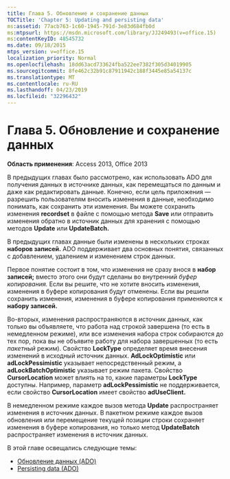 ```yaml
---
title: Глава 5. Обновление и сохранение данных
TOCTitle: 'Chapter 5: Updating and persisting data'
ms:assetid: 77acb763-1c60-1945-791d-3e83d684fb0d
ms:mtpsurl: https://msdn.microsoft.com/library/JJ249493(v=office.15)
ms:contentKeyID: 48545732
ms.date: 09/18/2015
mtps_version: v=office.15
localization_priority: Normal
ms.openlocfilehash: 18dd63acd733624fba522ee7382f305d34019905
ms.sourcegitcommit: 8fe462c32b91c87911942c188f3445e85a54137c
ms.translationtype: MT
ms.contentlocale: ru-RU
ms.lasthandoff: 04/23/2019
ms.locfileid: "32296432"
---
```

# <a name="chapter-5-updating-and-persisting-data"></a>Глава 5. Обновление и сохранение данных

**Область применения**: Access 2013, Office 2013

В предыдущих главах было рассмотрено, как использовать ADO для получения данных в источнике данных, как перемещаться по данным и даже как редактировать данные. Конечно, если цель приложения — разрешить пользователям вносить изменения в данные, необходимо понимать, как сохранить эти изменения. Вы можете сохранить изменения **recordset** в файле с помощью метода **Save** или отправить изменения обратно в источник данных для хранения с помощью методов **Update** или **UpdateBatch.**

В предыдущих главах данные были изменены в нескольких строках **наборов записей.** ADO поддерживает два основных понятия, связанных с добавлением, удалением и изменением строк данных.

Первое понятие состоит в том, что изменения не сразу внося в **набор записей;** вместо этого они будут сделаны во внутренний *буфер копирования.* Если вы решите, что не хотите вносить изменения, изменения в буфере копирования будут отменены. Если вы решили сохранить изменения, изменения в буфере копирования применяются к **набору записей.**

Во-вторых, изменения распространяются в источник данных, как только вы объявляете, что  работа над строкой завершена (то есть в немедленном режиме), или все изменения набора строк собираются до тех пор, пока вы не объявите работу для набора завершенных (то есть *пакетный* режим). Свойство **LockType** определяет время внесения изменений в исходный источник данных. **AdLockOptimistic** или **adLockPessimistic** указывает непосредственный режим, а **adLockBatchOptimistic** указывает режим пакета. Свойство **CursorLocation** может влиять на то, какие параметры **LockType** доступны. Например, параметр **adLockPessimistic** не поддерживается, если свойство **CursorLocation** имеет свойство **adUseClient.**

В немедленном режиме каждое вызов метода **Update** распространяет изменения в источник данных. В пакетном режиме каждое вызов обновления или перемещение текущей позиции строки сохраняет изменения в буфере копирования, но только метод **UpdateBatch** распространяет изменения в источник данных. 

В этой главе освещались следующие темы:

- [Обновление данных (ADO)](updating-data.md)
- [Persisting data (ADO)](persisting-data.md)
